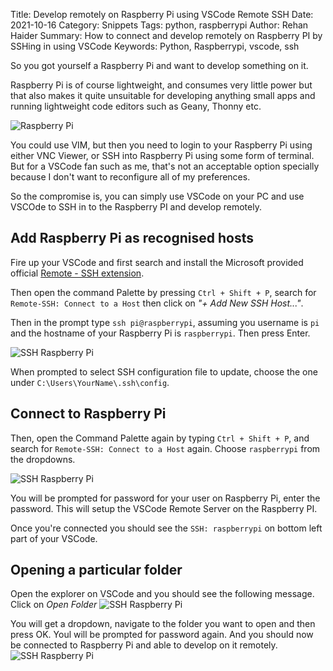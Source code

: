 Title: Develop remotely on Raspberry Pi using VSCode Remote SSH
Date: 2021-10-16
Category: Snippets
Tags: python, raspberrypi
Author: Rehan Haider
Summary: How to connect and develop remotely on Raspberry PI by SSHing in using VSCode 
Keywords: Python, Raspberrypi, vscode, ssh


So you got yourself a Raspberry Pi and want to develop something on it. 

Raspberry Pi is of course lightweight, and consumes very little power but that also makes it quite unsuitable for developing anything small apps and running lightweight code editors such as Geany, Thonny etc. 

![Raspberry Pi]({static}/images/99999974-raspberry-pi.png)

You could use VIM, but then you need to login to your Raspberry Pi using either VNC Viewer, or SSH into Raspberry Pi using some form of terminal. But for a VSCode fan such as me, that's not an acceptable option specially because I don't want to reconfigure all of my preferences. 

So the compromise is, you can simply use VSCode on your PC and use VSCOde to SSH in to the Raspberry PI and develop remotely. 

## Add Raspberry Pi as recognised hosts

Fire up your VSCode and first search and install the Microsoft provided official [Remote - SSH extension](https://marketplace.visualstudio.com/items?itemName=ms-vscode-remote.remote-ssh). 

Then open the command Palette by pressing `Ctrl + Shift + P`, search for `Remote-SSH: Connect to a Host` then click on *"+ Add New SSH Host..."*.

Then in the prompt type `ssh pi@raspberrypi`, assuming you username is `pi` and the hostname of your Raspberry Pi is `raspberrypi`. Then press Enter.

![SSH Raspberry Pi]({static}/images/99999974-ssh-command.png)


When prompted to select SSH configuration file to update, choose the one under `C:\Users\YourName\.ssh\config`.

## Connect to Raspberry Pi

Then, open the Command Palette again by typing `Ctrl + Shift + P`, and search for `Remote-SSH: Connect to a Host` again. 
Choose `raspberrypi` from the dropdowns. 

![SSH Raspberry Pi]({static}/images/99999974-ssh-connect.png)

You will be prompted for password for your user on Raspberry Pi, enter the password. This will setup the VSCode Remote Server on the Raspberry PI. 

Once you're connected you should see the `SSH: raspberrypi` on bottom left part of your VSCode. 

## Opening a particular folder
Open the explorer on VSCode and you should see the following message. Click on *Open Folder*
![SSH Raspberry Pi]({static}/images/99999974-ssh-explorer.png)


You will get a dropdown, navigate to the folder you want to open and then press OK. Youl will be prompted for password again. And you should now be connected to Raspberry Pi and able to develop on it remotely. 
![SSH Raspberry Pi]({static}/images/99999974-ssh-vscode.png)